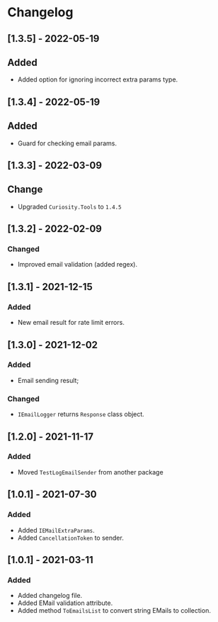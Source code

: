 # Changelog

## [1.3.5] - 2022-05-19

## Added

- Added option for ignoring incorrect extra params type.

## [1.3.4] - 2022-05-19

## Added

- Guard for checking email params.

## [1.3.3] - 2022-03-09

## Change

- Upgraded `Curiosity.Tools` to `1.4.5`

## [1.3.2] - 2022-02-09

### Changed

- Improved email validation (added regex).

## [1.3.1] - 2021-12-15

### Added

- New email result for rate limit errors.

## [1.3.0] - 2021-12-02

### Added 

- Email sending result;

### Changed

- `IEmailLogger` returns `Response` class object.

## [1.2.0] - 2021-11-17

### Added

- Moved `TestLogEmailSender` from another package 

## [1.0.1] - 2021-07-30

### Added

- Added `IEMailExtraParams`.
- Added `CancellationToken` to sender.

## [1.0.1] - 2021-03-11

### Added

- Added changelog file.
- Added EMail validation attribute.
- Added method `ToEmailsList` to convert string EMails to collection.
